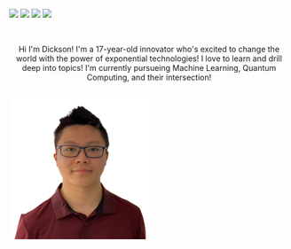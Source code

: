 [<img src="https://img.shields.io/badge/linkedin-%230077B5.svg?&style=for-the-badge&logo=linkedin&logoColor=white" />](https://www.linkedin.com/in/real-dickson-wu/) [<img src="https://img.shields.io/badge/twitter-%230077B5.svg?&style=for-the-badge&logo=twitter&logoColor=white&color=00acee" />](https://twitter.com/DicksonWu3) [<img src="https://img.shields.io/badge/portfolio-330F63?style=for-the-badge&logo=bitbucket&logoColor=white" />](https://tks.life/profile/dickson.wu#about) [<img src="https://img.shields.io/badge/medium-%2312100E.svg?&style=for-the-badge&logo=medium&logoColor=white" />](https://dickson-wu.medium.com/)

<br>

<p align="center">
Hi I'm Dickson! I'm a 17-year-old innovator who's excited to change the world with the power of exponential technologies! I love to learn and drill deep into topics! I'm currently pursueing Machine Learning, Quantum Computing, and their intersection!
  
</p>


<br>

<a href="https://dicksonwu654.github.io/" target="_blank">
  <img src="meone.png" alt="Dickson Wu" width="50%"/>
</a>
